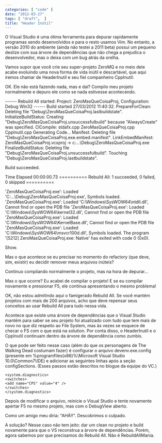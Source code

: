 ```yaml
---
categories: [ "code" ]
date: "2012-03-27"
tags: [ "draft",  ]
title: "Header Inútil"
---
```

O Visual Studio é uma ótima ferramenta para depurar rapidamente
programas sendo desenvolvidos e para o resto usamos Vim. No entanto,
a versão 2010 do ambiente (ainda não testei a 2011 beta) possui
um pequeno deslize com sua árvore de dependências que não chega a
prejudica o desenvolvedor, mas o deixa com um bug atrás da orelha.

Vamos supor que você crie seu super-projeto ZeroMQ e no meio dele acabe
evoluindo uma nova forma de vida inútil e descartável, que aqui iremos
chamar de HeaderInutil e seu fiel companheiro CppInutil:

OK. Ele não está fazendo nada, mas e daí? Compilo meu projeto
normalmente e depuro ele como se nada estivesse acontecendo.

------ Rebuild All started: Project: ZeroMasQueCoisaProj, Configuration:
Debug Win32 ------
Build started 27/03/2012 11:40:32.
PrepareForClean:
Deleting file "Debug\ZeroMasQueCoisaProj.lastbuildstate".
InitializeBuildStatus:
Creating "Debug\ZeroMasQueCoisaProj.unsuccessfulbuild" because
"AlwaysCreate" was specified.
ClCompile:
stdafx.cpp
ZeroMasQueCoisaProj.cpp
CppInutil.cpp
Generating Code...
Manifest:
Deleting file "Debug\ZeroMasQueCoisaProj.exe.embed.manifest".
LinkEmbedManifest:
ZeroMasQueCoisaProj.vcxproj -> c:\...\Debug\ZeroMasQueCoisaProj.exe
FinalizeBuildStatus:
Deleting file "Debug\ZeroMasQueCoisaProj.unsuccessfulbuild".
Touching "Debug\ZeroMasQueCoisaProj.lastbuildstate".

Build succeeded.

Time Elapsed 00:00:00.73
========== Rebuild All: 1 succeeded, 0 failed, 0 skipped ==========

'ZeroMasQueCoisaProj.exe': Loaded 'C:\...\Debug\ZeroMasQueCoisaProj.exe',
Symbols loaded.
'ZeroMasQueCoisaProj.exe': Loaded 'C:\Windows\SysWOW64\ntdll.dll',
Cannot find or open the PDB file
'ZeroMasQueCoisaProj.exe': Loaded 'C:\Windows\SysWOW64\kernel32.dll',
Cannot find or open the PDB file
'ZeroMasQueCoisaProj.exe': Loaded 'C:\Windows\SysWOW64\KernelBase.dll',
Cannot find or open the PDB file
'ZeroMasQueCoisaProj.exe': Loaded 'C:\Windows\SysWOW64\msvcr100d.dll',
Symbols loaded.
The program '[5212] ZeroMasQueCoisaProj.exe: Native' has exited with
code 0 (0x0).

Show.

Mas o que acontece se eu precisar no momento do refactory (que deve,
sim, existir) eu decidir remover meus arquivos inúteis?

Continuo compilando normalmente o projeto, mas na hora de depurar...

Mas o que ocorre? Eu acabei de compilar o projeto! E se eu compilar
novamente e pressionar F5, ele continua apresentando o mesmo problema!

OK, não estou admitindo aqui o famigerado Rebuild All. Se você mantém
projetos com mais de 200 arquivos, acho que deve repensar seus conceitos
ao usar Rebuild All para tudo nessa vida.

Acontece que existe uma árvore de dependências que o Visual Studio
mantém para saber se seu projeto foi atualizado com tudo que tem mais
de novo no que diz respeito ao File System, mas às vezes se esquece de
checar o FS com o que está na solution. Por conta disso, o HeaderInutil
e o CppInutil continuam dentro da árvore de dependência como zumbis.

O que pode ser feito nesse caso (além do que os personagens
de The Walking Dead costumam fazer) é configurar o arquivo
devenv.exe.config (presente em %programfiles(x86)%\Microsoft Visual
Studio 10.0\Common7\IDE) e adicionar as seguintes linhas após a seção
configSections. (Esses passos estão descritos no blogue da equipe do
VC.)

    <system.diagnostics>
    <switches>
    <add name="CPS" value="4" />
    </switches>
    </system.diagnostics>

Depois de modificar o arquivo, reinicie o Visual Studio e tente novamente
apertar F5 no mesmo projeto, mas com o DebugView aberto.

Como um amigo meu diria: "AHÁ!!". Descobrimos o culpado.

A solução? Nesse caso não tem jeito: dar um clean no projeto e build
novamente para que o VS reconstrua a árvore de dependências. Porém,
agora sabemos por que precisamos do Rebuild All. Não é RebuildAllMania.
